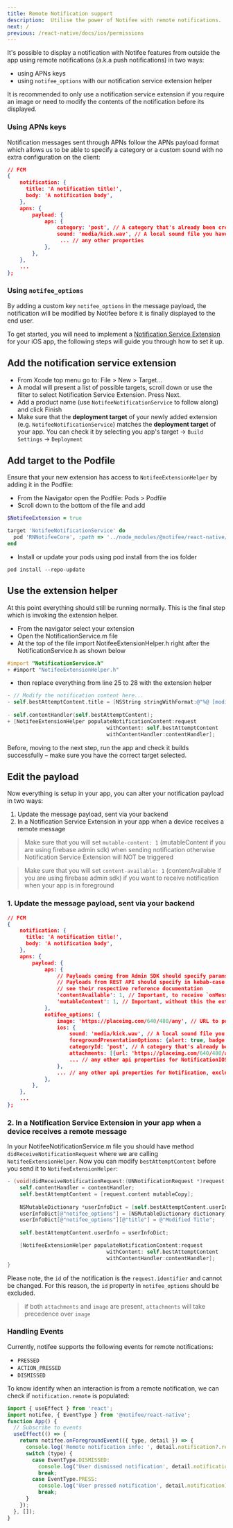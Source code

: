 ```yaml
---
title: Remote Notification support
description:  Utilise the power of Notifee with remote notifications.
next: /
previous: /react-native/docs/ios/permissions
---
```


It's possible to display a notification with Notifee features from outside the app using remote notifications (a.k.a push notifications) in two ways:
 - using APNs keys
 - using `notifee_options` with our notification service extension helper

It is recommended to only use a notification service extension if you require an image or need to modify the contents of the notification before its displayed.

### Using APNs keys

Notification messages sent through APNs follow the APNs payload format which allows us to be able to specify a category or a custom sound with no extra configuration on the client:

```json
// FCM
{
    notification: {
      title: 'A notification title!',
      body: 'A notification body',
    },
    apns: {
        payload: {
            aps: {
                category: 'post', // A category that's already been created by your app
                sound: 'media/kick.wav', // A local sound file you have inside your app's bundle
                 ... // any other properties
            },
        },
    },
    ...
};
```

### Using `notifee_options`

By adding a custom key `notifee_options` in the message payload, the notification will be modified by Notifee before it is finally displayed to the end user.

To get started, you will need to implement a [Notification Service Extension](https://developer.apple.com/documentation/usernotifications/unnotificationserviceextension) for your iOS app, the following steps will guide you through how to set it up.

## Add the notification service extension

* From Xcode top menu go to: File > New > Target...
* A modal will present a list of possible targets, scroll down or use the filter to select Notification Service Extension. Press Next.
* Add a product name (use `NotifeeNotificationService` to follow along) and click Finish
* Make sure that the **deployment target** of your newly added extension (e.g. `NotifeeNotificationService`) matches the **deployment target** of your app. You can check it by selecting you app's target -> `Build Settings` -> `Deployment`

<!-- <Vimeo id="remote-notification-support-1" caption="Step 1 - Add Your Notification Service Extension" /> -->

## Add target to the Podfile

Ensure that your new extension has access to `NotifeeExtensionHelper` by adding it in the Podfile:
* From the Navigator open the Podfile: Pods > Podfile
* Scroll down to the bottom of the file and add

```ruby
$NotifeeExtension = true

target 'NotifeeNotificationService' do
  pod 'RNNotifeeCore', :path => '../node_modules/@notifee/react-native/RNNotifeeCore.podspec'
end

```

* Install or update your pods using pod install from the ios folder

`pod install --repo-update`

<!-- <Vimeo id="remote-notification-support-2" caption="Step 2 - Update Your Pods" /> -->

## Use the extension helper

At this point everything should still be running normally. This is the final step which is invoking the extension helper.

* From the navigator select your extension
* Open the NotificationService.m file
* At the top of the file import NotifeeExtensionHelper.h right after the NotificationService.h as shown below
```objectivec
#import "NotificationService.h"
+ #import "NotifeeExtensionHelper.h"
```

* then replace everything from line 25 to 28 with the extension helper
```objectivec
- // Modify the notification content here...
- self.bestAttemptContent.title = [NSString stringWithFormat:@"%@ [modified]", self.bestAttemptContent.title];
    
- self.contentHandler(self.bestAttemptContent);
+ [NotifeeExtensionHelper populateNotificationContent:request
                                withContent: self.bestAttemptContent
                                withContentHandler:contentHandler];
```
<!-- <Vimeo id="remote-notification-support-3" caption="Step 3 - Edit NotificationService.m" /> -->

Before, moving to the next step, run the app and check it builds successfully – make sure you have the correct target selected. 

## Edit the payload
Now everything is setup in your app, you can alter your notification payload in two ways:

1. Update the message payload, sent via your backend
2. In a Notification Service Extension in your app when a device receives a remote message

> Make sure that you will set `mutable-content: 1` (mutableContent if you are using firebase admin sdk) when sending notification otherwise Notification Service Extension will NOT be triggered

> Make sure that you will set `content-available: 1` (contentAvailable if you are using firebase admin sdk) if you want to receive notification when your app is in foreground


### 1. Update the message payload, sent via your backend

```json
// FCM
{
    notification: {
      title: 'A notification title!',
      body: 'A notification body',
    },
    apns: {
        payload: {
            aps: {
                // Payloads coming from Admin SDK should specify params in camelCase. 
                // Payloads from REST API should specify in kebab-case
                // see their respective reference documentation
                'contentAvailable': 1, // Important, to receive `onMessage` event in the foreground when message is incoming
                'mutableContent': 1, // Important, without this the extension won't fire
            },
            notifee_options: {
                image: 'https://placeimg.com/640/480/any', // URL to pointing to a remote image
                ios: {
                    sound: 'media/kick.wav', // A local sound file you have inside your app's bundle
                    foregroundPresentationOptions: {alert: true, badge: true, sound: true, banner: true, list: true},
                    categoryId: 'post', // A category that's already been created by your app
                    attachments: [{url: 'https://placeimg.com/640/480/any', thumbnailHidden: true}] // array of attachments of type `IOSNotificationAttachment`
                    ... // any other api properties for NotificationIOS
                },
                ... // any other api properties for Notification, excluding `id`
            },
        },
    },
    ...
};
```

### 2. In a Notification Service Extension in your app when a device receives a remote message

In your NotifeeNotificationService.m file you should have method `didReceiveNotificationRequest` where we are calling `NotifeeExtensionHelper`. Now you can modify
`bestAttemptContent` before you send it to `NotifeeExtensionHelper`:

```objectivec
- (void)didReceiveNotificationRequest:(UNNotificationRequest *)request withContentHandler:(void (^)(UNNotificationContent * _Nonnull))contentHandler {
    self.contentHandler = contentHandler;
    self.bestAttemptContent = [request.content mutableCopy];
  
    NSMutableDictionary *userInfoDict = [self.bestAttemptContent.userInfo mutableCopy];
    userInfoDict[@"notifee_options"] = [NSMutableDictionary dictionary];
    userInfoDict[@"notifee_options"][@"title"] = @"Modified Title";
  
    self.bestAttemptContent.userInfo = userInfoDict;

    [NotifeeExtensionHelper populateNotificationContent:request
                                withContent: self.bestAttemptContent
                                withContentHandler:contentHandler];
}
```

Please note, the `id` of the notification is the `request.identifier` and cannot be changed. For this reason, the `id` property in `notifee_options` should be excluded.

> if both `attachments` and `image` are present, `attachments` will take precedence over `image`

### Handling Events

Currently, notifee supports the following events for remote notifications:
- `PRESSED`
- `ACTION_PRESSED`
- `DISMISSED`

To know identify when an interaction is from a remote notification, we can check if `notification.remote` is populated:

```jsx
import { useEffect } from 'react';
import notifee, { EventType } from '@notifee/react-native';
function App() {
  // Subscribe to events
  useEffect(() => {
    return notifee.onForegroundEvent(({ type, detail }) => {
      console.log('Remote notification info: ', detail.notification?.remote)
      switch (type) {
        case EventType.DISMISSED:
          console.log('User dismissed notification', detail.notification);
          break;
        case EventType.PRESS:
          console.log('User pressed notification', detail.notification);
          break;
      }
    });
  }, []);
}
```